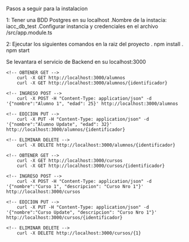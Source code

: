 Pasos a seguir para la instalacion

1:  Tener una BDD Postgres en su localhost
        .Nombre de la instacia: iacc_db_test
        .Configurar instancia y credenciales en el archivo /src/app.module.ts

2:  Ejecutar los siguientes comandos en la raiz del proyecto
        . npm install
        . npm start

Se levantara el servicio de Backend en su localhost:3000



<!-- LLAMADOS DE CURL PARA PRUEBAS -->

<!-- [ALUMNOS] -->

    <!-- OBTENER GET -->
        curl -X GET http://localhost:3000/alumnos
        curl -X GET http://localhost:3000/alumnos/{identificador}

    <!-- INGRESO POST -->
        curl -X POST -H "Content-Type: application/json" -d '{"nombre":"Alumno 1", "edad": 25}' http://localhost:3000/alumnos

    <!-- EDICION PUT -->
        curl -X PUT -H "Content-Type: application/json" -d '{"nombre":"Alumno Update", "edad": 32}' http://localhost:3000/alumnos/{identificador}

    <!-- ELIMINAR DELETE -->
        curl -X DELETE http://localhost:3000/alumnos/{identificador}

<!-- [FIN][ALUMNOS] -->


<!-- CURSOS -->

    <!-- OBTENER GET -->
        curl -X GET http://localhost:3000/cursos
        curl -X GET http://localhost:3000/cursos/{identificador}

    <!-- INGRESO POST -->
        curl -X POST -H "Content-Type: application/json" -d '{"nombre":"Curso 1", "descripcion": "Curso Nro 1"}' http://localhost:3000/cursos

    <!-- EDICION PUT -->
        curl -X PUT -H "Content-Type: application/json" -d '{"nombre":"Curso Update", "descripcion": "Curso Nro 1"}' http://localhost:3000/cursos/{identificador}

    <!-- ELIMINAR DELETE -->
        curl -X DELETE http://localhost:3000/cursos/{1}

<!-- [FIN] CURSOS -->


